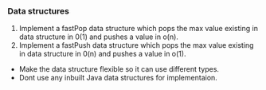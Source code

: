 ### Data structures
1. Implement a fastPop data structure which pops the max value existing in data structure in 0(1) and pushes a value in o(n).
2. Implement a fastPush data structure which pops the max value existing in data structure in 0(n) and pushes a value in o(1).

- Make the data structure flexible so it can use different types.
- Dont use any inbuilt Java data structures for implementaion.
